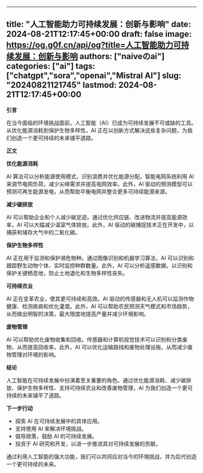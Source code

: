 
---
title: "人工智能助力可持续发展：创新与影响"
date: 2024-08-21T12:17:45+00:00
draft: false
image: https://og.g0f.cn/api/og?title=人工智能助力可持续发展：创新与影响
authors: ["naiveのai"]
categories: ["ai"]
tags: ["chatgpt","sora","openai","Mistral AI"]
slug: "20240821121745"
lastmod: 2024-08-21T12:17:45+00:00
---
**引言**

在当今面临的环境挑战面前，人工智能（AI）已成为可持续发展不可或缺的工具。从优化能源消耗到保护生物多样性，AI 正在以创新方式解决这些复杂问题，为我们创造一个更可持续的未来铺平道路。

**正文**

**优化能源消耗**

AI 算法可以分析能源使用模式，识别浪费并优化能源分配。智能电网系统利用 AI 来调节电网负荷，减少尖峰需求并提高电网效率。此外，AI 驱动的预测模型可以预测可再生能源发电，从而帮助平衡电网并整合更多可持续能源来源。

**减少碳排放**

AI 可以帮助企业和个人减少碳足迹。通过优化供应链、改进物流并提高能源效率，AI 可以大幅减少温室气体排放。此外，AI 驱动的碳捕捉技术正在开发中，以捕获和储存大气中的二氧化碳。

**保护生物多样性**

AI 正在用于监测和保护濒危物种。通过图像识别和机器学习算法，AI 可以识别和跟踪野生动物个体，实时监控种群数量。此外，AI 可以分析遥感数据，以识别和保护关键栖息地，防止土地退化和生物多样性丧失。

**可持续农业**

AI 正在变革农业，使其更可持续和高效。AI 驱动的传感器和无人机可以监测作物健康、检测疾病和优化灌溉。此外，AI 可以帮助农民预测天气模式和市场趋势，从而做出明智的决策，最大限度地提高产量并减少环境影响。

**废物管理**

AI 可以帮助优化废物收集和回收。传感器和计算机视觉技术可以识别和分类废物，从而提高回收率。此外，AI 可以优化运输路线和废物处理设施，从而减少废物管理对环境的影响。

**结论**

人工智能在可持续发展中扮演着至关重要的角色。通过优化能源消耗、减少碳排放、保护生物多样性、支持可持续农业和改善废物管理，AI 为我们创造一个更可持续的未来铺平了道路。

**下一步行动**

* 探索 AI 在可持续发展中的具体应用。
* 支持使用 AI 来解决环境挑战。
* 倡导政策，鼓励 AI 的可持续发展。
* 投资于 AI 研究和开发，以进一步推进其对可持续发展的贡献。

通过利用人工智能的强大功能，我们可以共同应对当今的环境挑战，并为后代创造一个更可持续的未来。